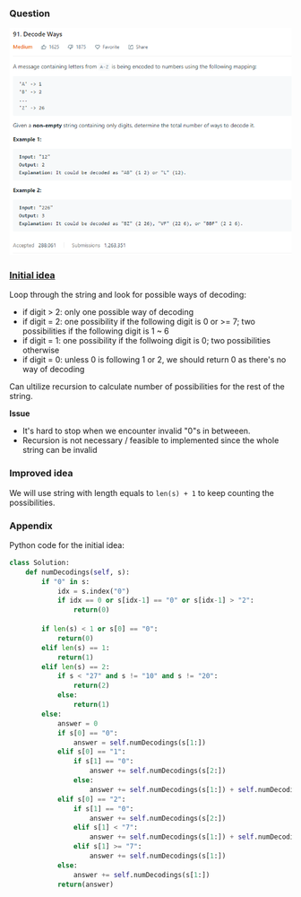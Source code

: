 ### Question

![alt text](Question91.PNG)

### [Initial idea](Appendix)

Loop through the string and look for possible ways of decoding:
  - if digit > 2: only one possible way of decoding
  - if digit = 2: one possibility if the following digit is 0 or >= 7; two possibilities if the following digit is 1 ~ 6 
  - if digit = 1: one possibility if the follwoing digit is 0; two possibilities otherwise
  - if digit = 0: unless 0 is following 1 or 2, we should return 0 as there's no way of decoding
  
Can ultilize recursion to calculate number of possibilities for the rest of the string.

**Issue**

 - It's hard to stop when we encounter invalid "0"s in betweeen.
 - Recursion is not necessary / feasible to implemented since the whole string can be invalid

### Improved idea

We will use string with length equals to `len(s) + 1` to keep counting the possibilities. 


### Appendix

Python code for the initial idea:

```Python
class Solution:
    def numDecodings(self, s):
        if "0" in s:
            idx = s.index("0")
            if idx == 0 or s[idx-1] == "0" or s[idx-1] > "2":
                return(0)
        
        if len(s) < 1 or s[0] == "0":
            return(0)
        elif len(s) == 1:
            return(1)
        elif len(s) == 2:
            if s < "27" and s != "10" and s != "20":
                return(2)
            else:
                return(1)
        else:
            answer = 0
            if s[0] == "0":
                answer = self.numDecodings(s[1:])
            elif s[0] == "1":
                if s[1] == "0":
                    answer += self.numDecodings(s[2:])
                else:
                    answer += self.numDecodings(s[1:]) + self.numDecodings(s[2:])
            elif s[0] == "2":
                if s[1] == "0":
                    answer += self.numDecodings(s[2:])
                elif s[1] < "7":
                    answer += self.numDecodings(s[1:]) + self.numDecodings(s[2:])
                elif s[1] >= "7":
                    answer += self.numDecodings(s[1:])
            else:
                answer += self.numDecodings(s[1:])
            return(answer)
```
